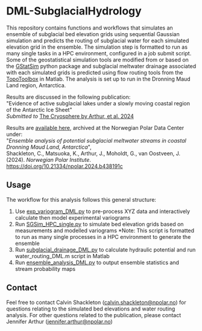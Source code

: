 # DML-SubglacialHydrology

This repository contains functions and workflows that simulates an ensemble of subglacial bed elevation grids using sequential Gaussian simulation and predicts the routing of subglacial water for each simulated elevation grid in the ensemble. 
The simulation step is formatted to run as many single tasks in a HPC environment, configured in a job submit script. 
Some of the geostatistical simulation tools are modified from or based on the [GStatSim](https://github.com/GatorGlaciology/GStatSim) python package and subglacial meltwater drainage associated with each simulated grids is predicted using flow routing tools from the [TopoToolbox](https://se.mathworks.com/matlabcentral/fileexchange/50124-topotoolbox) in Matlab.
The analysis is set up to run in the Dronning Maud Land region, Antarctica.

Results are discussed in the following publication:<br>
"Evidence of active subglacial lakes under a slowly moving coastal region of the Antarctic Ice Sheet" <br>
*Submitted to* [The Cryosphere by Arthur, et al. 2024](https://egusphere.copernicus.org/preprints/2024/egusphere-2024-1704/#discussion)

Results are [available here](https://doi.org/10.21334/npolar.2024.b438191c), archived at the Norwegian Polar Data Center under: <br>
"*Ensemble analysis of potential subglacial meltwater streams in coastal Dronning Maud Land, Antarctica*",<br>
Shackleton, C., Matsuoka, K., Arthur, J., Moholdt, G., van Oostveen, J. (2024). *Norwegian Polar Institute*.<br>
https://doi.org/10.21334/npolar.2024.b438191c

## Usage

The workflow for this analysis follows this general structure:

1. Use [exp_variogram_DML.py](/exp_variogram_DML.py) to pre-process XYZ data and interactively calculate then model experimental variograms
2. Run [SGSim_HPC_single.py](/SGSim_HPC_single.py) to simulate bed elevation grids based on measurements and modelled variograms
	*Note: This script is formatted to run as many single processes in a HPC environment to generate the ensemble
3. Run [subglacial_drainage_DML.py](/subglacial_drainage_DML.py) to calculate hydraulic potential and run water_routing_DML.m script in Matlab
4. Run [ensemble_analysis_DML.py](/subglacial_drainage_DML.py) to output ensemble statistics and stream probability maps

## Contact
Feel free to contact Calvin Shackleton (calvin.shackleton@npolar.no) for questions relating to the simulated bed elevations and water routing analysis.
For other questions related to the publication, please contact Jennifer Arthur (jennifer.arthur@npolar.no)
